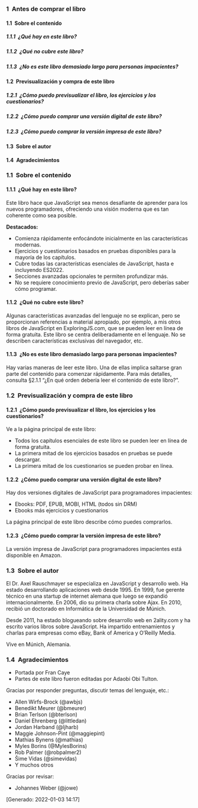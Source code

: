 ### 1 Antes de comprar el libro

#### 1.1 Sobre el contenido

##### 1.1.1 ¿Qué hay en este libro?

##### 1.1.2 ¿Qué no cubre este libro?

##### 1.1.3 ¿No es este libro demasiado largo para personas impacientes?

#### 1.2 Previsualización y compra de este libro

##### 1.2.1 ¿Cómo puedo previsualizar el libro, los ejercicios y los cuestionarios?

##### 1.2.2 ¿Cómo puedo comprar una versión digital de este libro?

##### 1.2.3 ¿Cómo puedo comprar la versión impresa de este libro?

#### 1.3 Sobre el autor

#### 1.4 Agradecimientos

### 1.1 Sobre el contenido

#### 1.1.1 ¿Qué hay en este libro?

Este libro hace que JavaScript sea menos desafiante de aprender para los nuevos programadores, ofreciendo una visión moderna que es tan coherente como sea posible.

**Destacados:**

- Comienza rápidamente enfocándote inicialmente en las características modernas.
- Ejercicios y cuestionarios basados en pruebas disponibles para la mayoría de los capítulos.
- Cubre todas las características esenciales de JavaScript, hasta e incluyendo ES2022.
- Secciones avanzadas opcionales te permiten profundizar más.
- No se requiere conocimiento previo de JavaScript, pero deberías saber cómo programar.

#### 1.1.2 ¿Qué no cubre este libro?

Algunas características avanzadas del lenguaje no se explican, pero se proporcionan referencias a material apropiado, por ejemplo, a mis otros libros de JavaScript en ExploringJS.com, que se pueden leer en línea de forma gratuita.
Este libro se centra deliberadamente en el lenguaje. No se describen características exclusivas del navegador, etc.

#### 1.1.3 ¿No es este libro demasiado largo para personas impacientes?

Hay varias maneras de leer este libro. Una de ellas implica saltarse gran parte del contenido para comenzar rápidamente. Para más detalles, consulta §2.1.1 “¿En qué orden debería leer el contenido de este libro?”.

### 1.2 Previsualización y compra de este libro

#### 1.2.1 ¿Cómo puedo previsualizar el libro, los ejercicios y los cuestionarios?

Ve a la página principal de este libro:

- Todos los capítulos esenciales de este libro se pueden leer en línea de forma gratuita.
- La primera mitad de los ejercicios basados en pruebas se puede descargar.
- La primera mitad de los cuestionarios se pueden probar en línea.

#### 1.2.2 ¿Cómo puedo comprar una versión digital de este libro?

Hay dos versiones digitales de JavaScript para programadores impacientes:

- Ebooks: PDF, EPUB, MOBI, HTML (todos sin DRM)
- Ebooks más ejercicios y cuestionarios

La página principal de este libro describe cómo puedes comprarlos.

#### 1.2.3 ¿Cómo puedo comprar la versión impresa de este libro?

La versión impresa de JavaScript para programadores impacientes está disponible en Amazon.

### 1.3 Sobre el autor

El Dr. Axel Rauschmayer se especializa en JavaScript y desarrollo web. Ha estado desarrollando aplicaciones web desde 1995. En 1999, fue gerente técnico en una startup de internet alemana que luego se expandió internacionalmente. En 2006, dio su primera charla sobre Ajax. En 2010, recibió un doctorado en Informática de la Universidad de Múnich.

Desde 2011, ha estado blogueando sobre desarrollo web en 2ality.com y ha escrito varios libros sobre JavaScript. Ha impartido entrenamientos y charlas para empresas como eBay, Bank of America y O’Reilly Media.

Vive en Múnich, Alemania.

### 1.4 Agradecimientos

- Portada por Fran Caye
- Partes de este libro fueron editadas por Adaobi Obi Tulton.

Gracias por responder preguntas, discutir temas del lenguaje, etc.:

- Allen Wirfs-Brock (@awbjs)
- Benedikt Meurer (@bmeurer)
- Brian Terlson (@bterlson)
- Daniel Ehrenberg (@littledan)
- Jordan Harband (@ljharb)
- Maggie Johnson-Pint (@maggiepint)
- Mathias Bynens (@mathias)
- Myles Borins (@MylesBorins)
- Rob Palmer (@robpalmer2)
- Šime Vidas (@simevidas)
- Y muchos otros

Gracias por revisar:

- Johannes Weber (@jowe)

[Generado: 2022-01-03 14:17]
